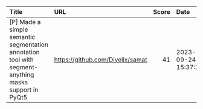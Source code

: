 | Title                                                                                                | URL                              |   Score | Date                |
|:-----------------------------------------------------------------------------------------------------|:---------------------------------|--------:|:--------------------|
| [P] Made a simple semantic segmentation annotation tool with segment-anything masks support in PyQt5 | https://github.com/Divelix/samat |      41 | 2023-09-24 15:37:32 |